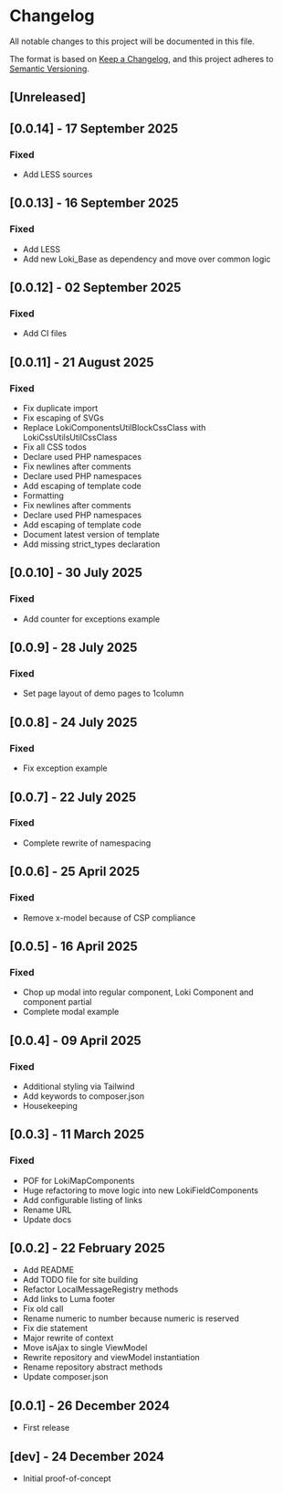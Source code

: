 # Changelog
All notable changes to this project will be documented in this file.

The format is based on [Keep a Changelog](https://keepachangelog.com/en/1.0.0/),
and this project adheres to [Semantic Versioning](https://semver.org/spec/v2.0.0.html).

## [Unreleased]

## [0.0.14] - 17 September 2025
### Fixed
- Add LESS sources

## [0.0.13] - 16 September 2025
### Fixed
- Add LESS
- Add new Loki_Base as dependency and move over common logic

## [0.0.12] - 02 September 2025
### Fixed
- Add CI files

## [0.0.11] - 21 August 2025
### Fixed
- Fix duplicate import
- Fix escaping of SVGs
- Replace LokiComponentsUtilBlockCssClass with LokiCssUtilsUtilCssClass
- Fix all CSS todos
- Declare used PHP namespaces
- Fix newlines after comments
- Declare used PHP namespaces
- Add escaping of template code
- Formatting
- Fix newlines after comments
- Declare used PHP namespaces
- Add escaping of template code
- Document latest version of template
- Add missing strict_types declaration

## [0.0.10] - 30 July 2025
### Fixed
- Add counter for exceptions example

## [0.0.9] - 28 July 2025
### Fixed
- Set page layout of demo pages to 1column

## [0.0.8] - 24 July 2025
### Fixed
- Fix exception example

## [0.0.7] - 22 July 2025
### Fixed
- Complete rewrite of namespacing

## [0.0.6] - 25 April 2025
### Fixed
- Remove x-model because of CSP compliance

## [0.0.5] - 16 April 2025
### Fixed
- Chop up modal into regular component, Loki Component and component partial
- Complete modal example

## [0.0.4] - 09 April 2025
### Fixed
- Additional styling via Tailwind
- Add keywords to composer.json
- Housekeeping

## [0.0.3] - 11 March 2025
### Fixed
- POF for LokiMapComponents
- Huge refactoring to move logic into new LokiFieldComponents
- Add configurable listing of links
- Rename URL
- Update docs

## [0.0.2] - 22 February 2025
- Add README
- Add TODO file for site building
- Refactor LocalMessageRegistry methods
- Add links to Luma footer
- Fix old call
- Rename numeric to number because numeric is reserved
- Fix die statement
- Major rewrite of context
- Move isAjax to single ViewModel
- Rewrite repository and viewModel instantiation
- Rename repository abstract methods
- Update composer.json

## [0.0.1] - 26 December 2024
- First release

## [dev] - 24 December 2024
- Initial proof-of-concept
